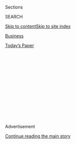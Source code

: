 <div id="app">

<div>

<div>

<div>

<div class="NYTAppHideMasthead css-1q2w90k e1suatyy0">

<div class="section css-ui9rw0 e1suatyy2">

<div class="css-eph4ug er09x8g0">

<div class="css-6n7j50">

</div>

<span class="css-1dv1kvn">Sections</span>

<div class="css-10488qs">

<span class="css-1dv1kvn">SEARCH</span>

</div>

[Skip to content](#site-content)[Skip to site
index](#site-index)

</div>

<div id="masthead-section-label" class="css-1wr3we4 eaxe0e00">

[Business](https://www.nytimes.com/section/business)

</div>

<div class="css-10698na e1huz5gh0">

</div>

</div>

<div id="masthead-bar-one" class="section hasLinks css-15hmgas e1csuq9d3">

<div class="css-uqyvli e1csuq9d0">

</div>

<div class="css-1uqjmks e1csuq9d1">

</div>

<div class="css-9e9ivx">

[](https://myaccount.nytimes.com/auth/login?response_type=cookie&client_id=vi)

</div>

<div class="css-1bvtpon e1csuq9d2">

[Today’s
Paper](https://www.nytimes.com/section/todayspaper)

</div>

</div>

</div>

</div>

<div data-aria-hidden="false">

<div id="site-content" data-role="main">

<div>

<div class="css-1aor85t" style="opacity:0.000000001;z-index:-1;visibility:hidden">

<div class="css-1hqnpie">

<div class="css-epjblv">

<span class="css-17xtcya">[Business](/section/business)</span><span class="css-x15j1o">|</span><span class="css-fwqvlz">Ford,
Struggling in a Changing Industry, Replaces Its
C.E.O.</span>

</div>

<div class="css-k008qs">

<div class="css-1iwv8en">

<span class="css-18z7m18"></span>

<div>

</div>

</div>

<span class="css-1n6z4y">https://nyti.ms/2DaZptb</span>

<div class="css-1705lsu">

<div class="css-4xjgmj">

<div class="css-4skfbu" data-role="toolbar" data-aria-label="Social Media Share buttons, Save button, and Comments Panel with current comment count" data-testid="share-tools">

  - 
  - 
  - 
  - 
    
    <div class="css-6n7j50">
    
    </div>

  - 

</div>

</div>

</div>

</div>

</div>

</div>

<div id="NYT_TOP_BANNER_REGION" class="css-13pd83m">

</div>

<div id="top-wrapper" class="css-1sy8kpn">

<div id="top-slug" class="css-l9onyx">

Advertisement

</div>

[Continue reading the main
story](#after-top)

<div class="ad top-wrapper" style="text-align:center;height:100%;display:block;min-height:250px">

<div id="top" class="place-ad" data-position="top" data-size-key="top">

</div>

</div>

<div id="after-top">

</div>

</div>

<div>

<div id="sponsor-wrapper" class="css-1hyfx7x">

<div id="sponsor-slug" class="css-19vbshk">

Supported by

</div>

[Continue reading the main
story](#after-sponsor)

<div id="sponsor" class="ad sponsor-wrapper" style="text-align:center;height:100%;display:block">

</div>

<div id="after-sponsor">

</div>

</div>

<div class="css-186x18t">

</div>

<div class="css-1vkm6nb ehdk2mb0">

# Ford, Struggling in a Changing Industry, Replaces Its C.E.O.

</div>

Jim Hackett, who failed to impress Wall Street, will be replaced by
James Farley, an auto industry veteran who started his career at Toyota.

<div class="css-79elbk" data-testid="photoviewer-wrapper">

<div class="css-z3e15g" data-testid="photoviewer-wrapper-hidden">

</div>

<div class="css-1a48zt4 ehw59r15" data-testid="photoviewer-children">

![<span class="css-16f3y1r e13ogyst0" data-aria-hidden="true">Jim
Hackett, outgoing Ford C.E.O., is credited with eliminating money-losing
cars from the company’s North American
lineup.</span><span class="css-cnj6d5 e1z0qqy90" itemprop="copyrightHolder"><span class="css-1ly73wi e1tej78p0">Credit...</span><span><span>Michael
Noble Jr. for The New York
Times</span></span></span>](https://static01.nyt.com/images/2020/08/04/business/04-markets-brf-ford/04-markets-brf-ford-articleLarge.jpg?quality=75&auto=webp&disable=upscale)

</div>

</div>

<div class="css-18e8msd">

<div class="css-vp77d3 epjyd6m0">

<div class="css-1baulvz">

By [<span class="css-1baulvz last-byline" itemprop="name">Neal E.
Boudette</span>](https://www.nytimes.com/by/neal-e-boudette)

</div>

</div>

  - 
    
    <div class="css-ld3wwf e16638kd2">
    
    Aug. 4, 2020Updated <span class="css-epvm6">1:32 p.m.
    ET</span>
    
    </div>

  - 
    
    <div class="css-4xjgmj">
    
    <div class="css-pvvomx" data-role="toolbar" data-aria-label="Social Media Share buttons, Save button, and Comments Panel with current comment count" data-testid="share-tools">
    
      - 
      - 
      - 
      - 
        
        <div class="css-6n7j50">
        
        </div>
    
      - 
    
    </div>
    
    </div>

</div>

</div>

<div class="section meteredContent css-1r7ky0e" name="articleBody" itemprop="articleBody">

<div class="css-1fanzo5 StoryBodyCompanionColumn">

<div class="css-53u6y8">

Ford Motor said its chief executive, Jim Hackett, will retire on Oct. 1,
ending a three-year run in which the automaker has tried to [streamline
its operations and focus its business on electric cars, trucks and
sport-utility
vehicles](https://www.nytimes.com/2018/06/17/business/ford-detroit-station.html)
with mixed success.

Mr. Hackett, 65, will be succeeded by James D. Farley Jr., who had been
[named chief operating officer in
February](https://www.nytimes.com/2020/02/07/business/ford-motor-jim-farley.html).

“I am very grateful to Jim Hackett for all he has done to modernize Ford
and prepare us to compete and win in the future,” said William Clay Ford
Jr., Ford’s executive chairman. [The
company](https://www.nytimes.com/topic/company/ford-motor-company), he
added, is becoming “much more nimble.”

Mr. Hackett, a former chief executive of Steelcase, an office furniture
manufacturer that is much smaller and less complex, was named to [the
top job at
Ford](https://www.nytimes.com/2017/05/22/business/jim-hackett-ford.html)
in May 2017, as the company’s business was slumping. He promised to
revitalize Ford’s operations and steer the company toward vehicles that
would generate profits and invest in emerging technologies like electric
and self-driving vehicles.

</div>

</div>

<div class="css-1fanzo5 StoryBodyCompanionColumn">

<div class="css-53u6y8">

The company is starting to introduce some of the models developed under
Mr. Hackett, including a redesigned F-150 pickup truck and the Mustang
Mach E, [an electric S.U.V. styled to resemble the storied sports
car](https://www.nytimes.com/2019/11/17/business/ford-mustang-electric-suv.html).

“We have lots of work ahead of us to complete our mission, but thanks to
Jim, we are a very different company today than we were three years
ago,” Mr. Ford said in a conference call to discuss the leadership
change.

Mr. Hackett is credited with eliminating money-losing cars from Ford’s
North American lineup in favor of more profitable pickups and S.U.V.s.
He formed alliances [with
Volkswagen](https://www.nytimes.com/2019/07/05/business/ford-vw-self-driving-electric-cars.html),
the [Indian automaker
Mahindra](https://www.nytimes.com/2019/10/01/business/ford-india.html)
and Rivian, a start-up working on electric trucks [in which Ford has
invested](https://www.nytimes.com/2019/04/24/business/ford-rivian-investment.html).
Mr. Hackett also accelerated plans to develop electric vehicles.

</div>

</div>

<div class="css-79elbk" data-testid="photoviewer-wrapper">

<div class="css-z3e15g" data-testid="photoviewer-wrapper-hidden">

</div>

<div class="css-1a48zt4 ehw59r15" data-testid="photoviewer-children">

![<span class="css-16f3y1r e13ogyst0" data-aria-hidden="true">Jim
Farley, Ford’s new chief executive, in 2016 during his tenure as head of
Ford
Europe.</span><span class="css-cnj6d5 e1z0qqy90" itemprop="copyrightHolder"><span class="css-1ly73wi e1tej78p0">Credit...</span><span>Patrik
Stollarz/Agence France-Presse — Getty
Images</span></span>](https://static01.nyt.com/images/2020/08/04/business/04ford2/merlin_168532413_28ed4e05-a899-4dac-a9d6-43380313250d-articleLarge.jpg?quality=75&auto=webp&disable=upscale)

</div>

</div>

<div class="css-1fanzo5 StoryBodyCompanionColumn">

<div class="css-53u6y8">

But so far, the turnaround has had little effect on the company’s bottom
line and stock price. Ford’s [profits fell in 2018
and 2019](https://s23.q4cdn.com/799033206/files/doc_financials/quarterly/2019/q4/Ford-4Q2019-Earnings-Press-Release.pdf),
dropping to $47 million last year. This year, the pandemic has hammered
its business, and the company lost $876 million in the first half of the
year.

</div>

</div>

<div class="css-1fanzo5 StoryBodyCompanionColumn">

<div class="css-53u6y8">

Wall Street analysts have criticized Mr. Hackett for stopping short of
presenting a full turnaround plan with detailed financial goals and
timetables. Ford had planned to do so early in his tenure, but changed
course and presented only broad targets and revealed its plans piecemeal
as it rolled out specific initiatives and projects.

Ford shares were trading at about $11 when Mr. Hackett arrived. The
stock was trading at $6.77 Tuesday afternoon, up about 1 percent.

Mr. Hackett “faced challenges in technology changes and current
operations without technology or auto industry experience,” said Erik
Gordon, a business professor at the University of Michigan who follows
the auto industry.

Investors value Ford at about $27 billion, just one-tenth the market
capitalization of [Tesla, the electric
automaker](https://www.nytimes.com/topic/company/tesla-motors-inc) that
makes far fewer cars and has been around only since 2003.

Mr. Farley, 58, joined Ford in 2007 from Toyota Motor, and has held a
variety of jobs, including running the company’s marketing, its European
operations and a new business strategy group.

Mr. Farley said his first priority is ensuring a smooth transition. He
added that he is optimistic about the company’s prospects now that it
has introduced the new F-150, a new Bronco S.U.V. and the Mustang Mach
E, a potential Tesla rival slated to go into production late this year.

On his list of tasks are raising Ford’s profit margin in North America
to 10 percent or more, cutting costs and reviving the company’s sales in
Europe, China and South America.

</div>

</div>

<div class="css-1fanzo5 StoryBodyCompanionColumn">

<div class="css-53u6y8">

“I’m inspired by the momentum we are building,” Mr. Farley said in the
conference call. “To fulfill our mission, we need to swing for the
fences.”

</div>

</div>

<div>

</div>

</div>

<div>

</div>

<div>

</div>

<div>

</div>

<div>

<div id="bottom-wrapper" class="css-1ede5it">

<div id="bottom-slug" class="css-l9onyx">

Advertisement

</div>

[Continue reading the main
story](#after-bottom)

<div id="bottom" class="ad bottom-wrapper" style="text-align:center;height:100%;display:block;min-height:90px">

</div>

<div id="after-bottom">

</div>

</div>

</div>

</div>

</div>

## Site Index

<div>

</div>

## Site Information Navigation

  - [© <span>2020</span> <span>The New York Times
    Company</span>](https://help.nytimes.com/hc/en-us/articles/115014792127-Copyright-notice)

<!-- end list -->

  - [NYTCo](https://www.nytco.com/)
  - [Contact
    Us](https://help.nytimes.com/hc/en-us/articles/115015385887-Contact-Us)
  - [Work with us](https://www.nytco.com/careers/)
  - [Advertise](https://nytmediakit.com/)
  - [T Brand Studio](http://www.tbrandstudio.com/)
  - [Your Ad
    Choices](https://www.nytimes.com/privacy/cookie-policy#how-do-i-manage-trackers)
  - [Privacy](https://www.nytimes.com/privacy)
  - [Terms of
    Service](https://help.nytimes.com/hc/en-us/articles/115014893428-Terms-of-service)
  - [Terms of
    Sale](https://help.nytimes.com/hc/en-us/articles/115014893968-Terms-of-sale)
  - [Site
    Map](https://spiderbites.nytimes.com)
  - [Help](https://help.nytimes.com/hc/en-us)
  - [Subscriptions](https://www.nytimes.com/subscription?campaignId=37WXW)

</div>

</div>

</div>

</div>
